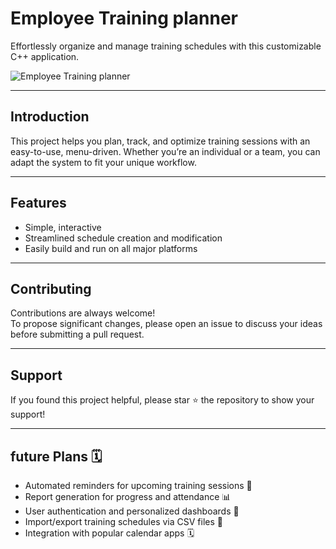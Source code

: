 # Employee Training planner

Effortlessly organize and manage training schedules with this customizable C++ application.

![Employee Training planner](https://user-images.githubusercontent.com/70385488/223933676-f358fdf4-dfdf-46d1-a3f6-7efcfd6f9ef1.jpeg)

---

## Introduction

This project helps you plan, track, and optimize training sessions with an easy-to-use, menu-driven. Whether you’re an individual or a team, you can adapt the system to fit your unique workflow.

---

## Features

- Simple, interactive
- Streamlined schedule creation and modification
- Easily build and run on all major platforms

---
## Contributing

Contributions are always welcome!  
To propose significant changes, please open an issue to discuss your ideas before submitting a pull request.

---
## Support

If you found this project helpful, please star ⭐ the repository to show your support!

---
## future Plans 🗓️

- Automated reminders for upcoming training sessions 🔔
- Report generation for progress and attendance 📊
- User authentication and personalized dashboards 👤
- Import/export training schedules via CSV files 📂
- Integration with popular calendar apps 🗓️

